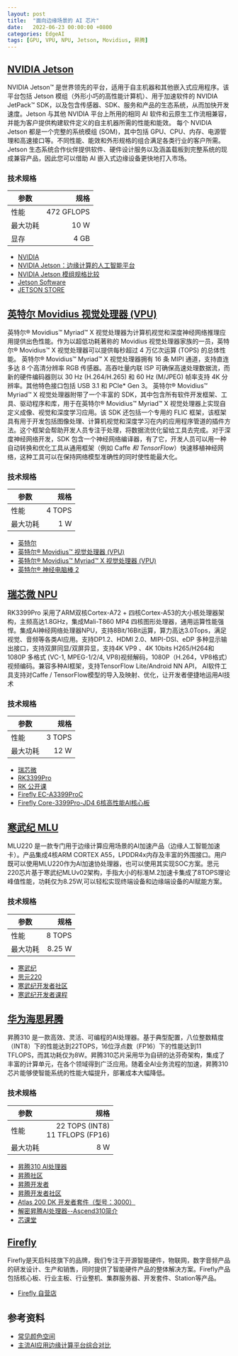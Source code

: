 ```yaml
---
layout: post
title:  "面向边缘场景的 AI 芯片"
date:   2022-06-23 00:00:00 +0800
categories: EdgeAI
tags: [GPU, VPU, NPU, Jetson, Movidius, 昇腾]
---
```


## [NVIDIA Jetson](https://www.nvidia.cn/autonomous-machines/embedded-systems/)
NVIDIA Jetson™ 是世界领先的平台，适用于自主机器和其他嵌入式应用程序。该平台包括 Jetson 模组（外形小巧的高性能计算机）、用于加速软件的 NVIDIA JetPack™ SDK，以及包含传感器、SDK、服务和产品的生态系统，从而加快开发速度。Jetson 与其他 NVIDIA 平台上所用的相同 AI 软件和云原生工作流相兼容，并能为客户提供构建软件定义的自主机器所需的性能和能效。
每个 NVIDIA Jetson 都是一个完整的系统模组 (SOM)，其中包括 GPU、CPU、内存、电源管理和高速接口等。不同性能、能效和外形规格的组合满足各类行业的客户所需。Jetson 生态系统合作伙伴提供软件、硬件设计服务以及涵盖载板到完整系统的现成兼容产品，因此您可以借助 AI 嵌入式边缘设备更快地打入市场。

### 技术规格

| 参数 | 规格 |
| --- | ---: |
| 性能 | 472 GFLOPS |
| 最大功耗 | 10 W |
| 显存 | 4 GB |

* [NVIDIA](https://www.nvidia.cn/)
* [NVIDIA Jetson：边缘计算的人工智能平台](https://www.nvidia.cn/autonomous-machines/embedded-systems/)
* [NVIDIA Jetson 模组规格比较](https://www.nvidia.cn/autonomous-machines/embedded-systems/#jetson-compare)
* [Jetson Software](https://developer.nvidia.com/embedded/develop/software)
* [JETSON STORE](https://store.nvidia.com/en-us/jetson/store/?page=1&limit=9&locale=en-us)


## [英特尔 Movidius 视觉处理器 (VPU)](https://www.intel.cn/content/www/cn/zh/products/details/processors/movidius-vpu.html)
英特尔® Movidius™ Myriad™ X 视觉处理器为计算机视觉和深度神经网络推理应用提供出色性能。作为以超低功耗著称的 Movidius 视觉处理器家族的一员，英特尔® Movidius™ X 视觉处理器可以提供每秒超过 4 万亿次运算 (TOPS) 的总体性能。
英特尔® Movidius™ Myriad™ X 视觉处理器拥有 16 条 MIPI 通道，支持直连多达 8 个高清分辨率 RGB 传感器。高吞吐量内联 ISP 可确保高速处理数据流，而新的硬件编码器则以 30 Hz (H.264/H.265) 和 60 Hz (M/JPEG) 帧率支持 4K 分辨率。其他特色接口包括 USB 3.1 和 PCIe* Gen 3。
英特尔® Movidius™ Myriad™ X 视觉处理器附带了一个丰富的 SDK，其中包含所有软件开发框架、工具、驱动程序和库，用于在英特尔® Movidius™ Myriad™ X 视觉处理器上实现自定义成像、视觉和深度学习应用。该 SDK 还包括一个专用的 FLIC 框架，该框架具有用于开发包括图像处理、计算机视觉和深度学习在内的应用程序管道的插件方法。这个框架会帮助开发人员专注于处理，将数据流优化留给工具去完成。对于深度神经网络开发，SDK 包含一个神经网络编译器，有了它，开发人员可以用一种自动转换和优化工具从通用框架（例如 Caffe *和 TensorFlow*）快速移植神经网络，这种工具可以在保持网络模型准确性的同时使性能最大化。

### 技术规格

| 参数 | 规格 |
| --- | ---: |
| 性能 | 4 TOPS |
| 最大功耗 | 1 W |

* [英特尔](https://www.intel.cn/)
* [英特尔® Movidius™ 视觉处理器 (VPU)](https://www.intel.cn/content/www/cn/zh/products/details/processors/movidius-vpu.html)
* [英特尔® Movidius™ Myriad™ X 视觉处理器 (VPU)](https://www.intel.cn/content/www/cn/zh/products/docs/processors/movidius-vpu/myriad-x-product-brief.html)
* [英特尔® 神经电脑棒 2](https://www.intel.cn/content/www/cn/zh/developer/tools/neural-compute-stick/overview.html)


## [瑞芯微 NPU](https://www.rock-chips.com/a/cn/yingyongfangan/rengongzhineng/index.html)
RK3399Pro 采用了ARM双核Cortex-A72 + 四核Cortex-A53的大小核处理器架构，主频高达1.8GHz，集成Mali-T860 MP4 四核图形处理器，通用运算性能强悍。集成AI神经网络处理器NPU，支持8Bit/16Bit运算，算力高达3.0Tops，满足视觉、音频等各类AI应用。支持DP1.2、HDMI 2.0、MIPI-DSI、eDP 多种显示输出接口，支持双屏同显/双屏异显，支持4K VP9 、4K 10bits H265/H264和1080P 多格式 (VC-1, MPEG-1/2/4, VP8)视频解码，1080P（H.264，VP8格式）视频编码。兼容多种AI框架，支持TensorFlow Lite/Android NN API， AI软件工具支持对Caffe / TensorFlow模型的导入及映射、优化，让开发者便捷地运用AI技术

### 技术规格

| 参数 | 规格 |
| --- | ---: |
| 性能 | 3 TOPS |
| 最大功耗 | 12 W |

* [瑞芯微](https://www.rock-chips.com)
* [RK3399Pro](https://www.rock-chips.com/a/cn/product/RK33xilie/2018/0130/873.html)
* [RK 公开课](https://www.bilibili.com/video/BV16Y4y147SK)
* [Firefly EC-A3399ProC](https://wiki.t-firefly.com/zh_CN/EC-A3399ProC/started.html)
* [Firefly Core-3399Pro-JD4 6核高性能AI核心板](https://www.t-firefly.com/product/coreboard/core_3399pro_jd4.html)


## [寒武纪 MLU](https://www.cambricon.com/index.php?m=content&c=index&a=lists&catid=55)
MLU220 是一款专门用于边缘计算应用场景的AI加速产品（边缘人工智能加速卡）。产品集成4核ARM CORTEX A55，LPDDR4x内存及丰富的外围接口。用户既可以使用MLU220作为AI加速协处理器，也可以使用其实现SOC方案。思元220芯片基于寒武纪MLUv02架构，手指大小的标准M.2加速卡集成了8TOPS理论峰值性能，功耗仅为8.25W,可以轻松实现终端设备和边缘端设备的AI赋能方案。

### 技术规格

| 参数 | 规格 |
| --- | ---: |
| 性能 | 8 TOPS |
| 最大功耗 | 8.25 W |

* [寒武纪](https://www.cambricon.com)
* [思元220](https://www.cambricon.com/index.php?m=content&c=index&a=lists&catid=55)
* [寒武纪开发者社区](https://developer.cambricon.com)
* [寒武纪开发者课程](https://space.bilibili.com/503203932)


## [华为海思昇腾](https://e.huawei.com/cn/products/cloud-computing-dc/atlas/ascend-310)
昇腾310 是一款高效、灵活、可编程的AI处理器。基于典型配置，八位整数精度（INT8）下的性能达到22TOPS，16位浮点数（FP16）下的性能达到11 TFLOPS，而其功耗仅为8W。昇腾310芯片采用华为自研的达芬奇架构，集成了丰富的计算单元，在各个领域得到广泛应用。随着全AI业务流程的加速，昇腾310芯片能够使智能系统的性能大幅提升，部署成本大幅降低。

### 技术规格

| 参数 | 规格 |
| --- | ---: |
| 性能 | 22 TOPS (INT8)<br> 11 TFLOPS (FP16) |
| 最大功耗 | 8 W |

* [昇腾310 AI处理器](https://e.huawei.com/cn/products/cloud-computing-dc/atlas/ascend-310)
* [昇腾社区](https://www.hiascend.com/zh/)
* [昇腾开发者](https://www.hiascend.com/zh/developer)
* [昇腾开发者社区](https://developer.huaweicloud.com/techfield/ascend.html)
* [Atlas 200 DK 开发者套件（型号：3000）](https://e.huawei.com/cn/products/cloud-computing-dc/atlas/atlas-200)
* [解密昇腾AI处理器--Ascend310简介](https://bbs.huaweicloud.com/blogs/134143)
* [芯课堂](https://www.hisilicon.com/cn/chip-academy)


## [Firefly](https://www.t-firefly.com)
Firefly是天启科技旗下的品牌，我们专注于开源智能硬件，物联网，数字音频产品的研发设计、生产和销售，同时提供了智能硬件产品的整体解决方案。Firefly产品包括核心板、行业主板、行业整机、集群服务器、开发套件、Station等产品。

* [Firefly 自营店](https://t-firefly.taobao.com)


## 参考资料
* [常见颜色空间](https://www.jianshu.com/p/f0e6382dd825)
* [主流AI应用边缘计算平台综合对比](https://zhuanlan.zhihu.com/p/382557252)
